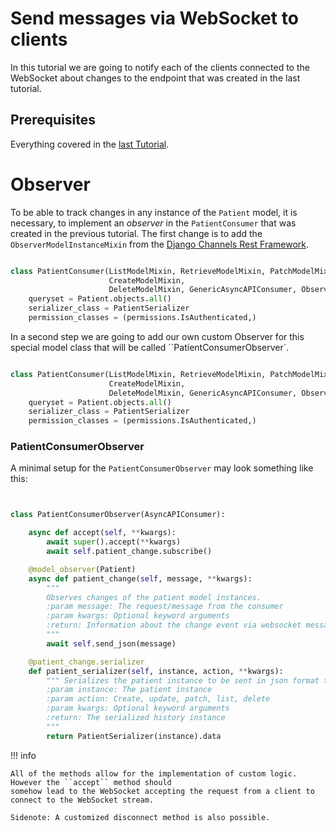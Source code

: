 # Send messages via WebSocket to clients

In this tutorial we are going to notify each of the clients connected to the WebSocket
about changes to the endpoint that was created in the last tutorial.

## Prerequisites

Everything covered in the [last Tutorial](00_tut_ws.md).

# Observer

To be able to track changes in any instance of the ``Patient`` model, it is necessary, to implement an
_observer_ in the ``PatientConsumer`` that was created in the previous tutorial. The first change is to add the
``ObserverModelInstanceMixin`` from the [Django Channels Rest Framework](https://github.com/hishnash/djangochannelsrestframework).

```python

class PatientConsumer(ListModelMixin, RetrieveModelMixin, PatchModelMixin, UpdateModelMixin,
                      CreateModelMixin,
                      DeleteModelMixin, GenericAsyncAPIConsumer, ObserverModelInstanceMixin):
    queryset = Patient.objects.all()
    serializer_class = PatientSerializer
    permission_classes = (permissions.IsAuthenticated,)


```

In a second step we are going to add our own custom Observer for this special model class that will be called ``PatientConsumerObserver`.

```python

class PatientConsumer(ListModelMixin, RetrieveModelMixin, PatchModelMixin, UpdateModelMixin,
                      CreateModelMixin,
                      DeleteModelMixin, GenericAsyncAPIConsumer, ObserverModelInstanceMixin,PatientConsumerObserver):
    queryset = Patient.objects.all()
    serializer_class = PatientSerializer
    permission_classes = (permissions.IsAuthenticated,)


```

### PatientConsumerObserver

A minimal setup for the ``PatientConsumerObserver`` may look something like this: 

```python


class PatientConsumerObserver(AsyncAPIConsumer):

    async def accept(self, **kwargs):
        await super().accept(**kwargs)
        await self.patient_change.subscribe()

    @model_observer(Patient)
    async def patient_change(self, message, **kwargs):
        """
        Observes changes of the patient model instances.
        :param message: The request/message from the consumer
        :param kwargs: Optional keyword arguments
        :return: Information about the change event via websocket messages in json format to the consumer
        """
        await self.send_json(message)

    @patient_change.serializer
    def patient_serializer(self, instance, action, **kwargs):
        """ Serializes the patient instance to be sent in json format to the consumer.
        :param instance: The patient instance
        :param action: Create, update, patch, list, delete
        :param kwargs: Optional keyword arguments
        :return: The serialized history instance
        """
        return PatientSerializer(instance).data


```


!!! info 
    
    All of the methods allow for the implementation of custom logic. However the ``accept`` method should
    somehow lead to the WebSocket accepting the request from a client to connect to the WebSocket stream.
    
    Sidenote: A customized disconnect method is also possible.